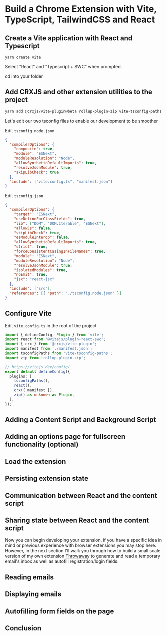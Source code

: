 # Build a Chrome Extension with Vite, TypeScript, TailwindCSS and React

## Create a Vite application with React and Typescript

```
yarn create vite
```

Select "React" and "Typescript + SWC" when prompted.

cd into your folder

## Add CRXJS and other extension utilities to the project

```bash
yarn add @crxjs/vite-plugin@beta rollup-plugin-zip vite-tsconfig-paths -D
```

Let's edit our two tsconfig files to enable our development to be smoother

Edit `tsconfig.node.json`

```json
{
  "compilerOptions": {
    "composite": true,
    "module": "ESNext",
    "moduleResolution": "Node",
    "allowSyntheticDefaultImports": true,
    "resolveJsonModule": true,
    "skipLibCheck": true
  },
  "include": ["vite.config.ts", "manifest.json"]
}
```

Edit `tsconfig.json`

```json
{
  "compilerOptions": {
    "target": "ESNext",
    "useDefineForClassFields": true,
    "lib": ["DOM", "DOM.Iterable", "ESNext"],
    "allowJs": false,
    "skipLibCheck": true,
    "esModuleInterop": false,
    "allowSyntheticDefaultImports": true,
    "strict": true,
    "forceConsistentCasingInFileNames": true,
    "module": "ESNext",
    "moduleResolution": "Node",
    "resolveJsonModule": true,
    "isolatedModules": true,
    "noEmit": true,
    "jsx": "react-jsx"
  },
  "include": ["src"],
  "references": [{ "path": "./tsconfig.node.json" }]
}
```

## Configure Vite

Edit `vite.config.ts` in the root of the project

```ts
import { defineConfig, Plugin } from 'vite';
import react from '@vitejs/plugin-react-swc';
import { crx } from '@crxjs/vite-plugin';
import manifest from './manifest.json';
import tsconfigPaths from 'vite-tsconfig-paths';
import zip from 'rollup-plugin-zip';

// https://vitejs.dev/config/
export default defineConfig({
  plugins: [
    tsconfigPaths(),
    react(),
    crx({ manifest }),
    zip() as unknown as Plugin,
  ],
});
```

## Adding a Content Script and Background Script

## Adding an options page for fullscreen functionality (optional)

## Load the extension

## Persisting extension state

## Communication between React and the content script

## Sharing state between React and the content script

Now you can begin developing your extension, if you have a specific idea in mind or previous experience with browser extensions you may stop here. However, in the next section I'll walk you through how to build a small scale version of my own extension [Throwaway](https://throwaway.raslan.dev) to generate and read a temporary email's inbox as well as autofill registration/login fields.

## Reading emails

## Displaying emails

## Autofilling form fields on the page

## Conclusion